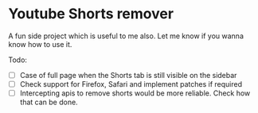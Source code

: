 # Youtube Shorts remover

A fun side project which is useful to me also. 
Let me know if you wanna know how to use it. 

Todo:

- [ ] Case of full page when the Shorts tab is still visible on the sidebar
- [ ] Check support for Firefox, Safari and implement patches if required
- [ ] Intercepting apis to remove shorts would be more reliable. Check how that can be done.
